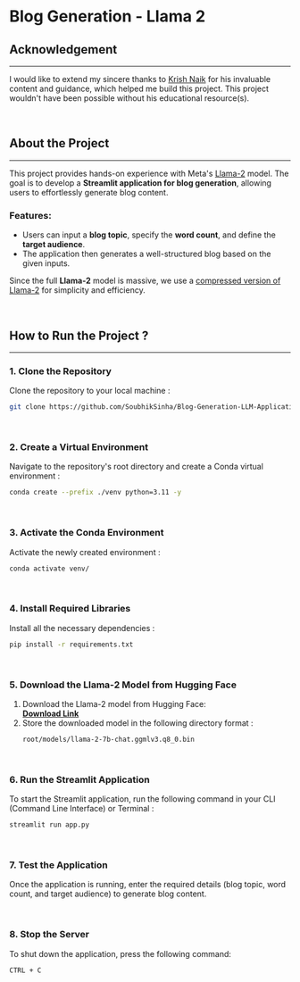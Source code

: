 # Blog Generation - Llama 2

## Acknowledgement
---
[](https://github.com/SoubhikSinha/LLM-LangChain-PineCone-VectorDB#acknowledgement)

I would like to extend my sincere thanks to  [Krish Naik](https://github.com/krishnaik06)  for his invaluable content and guidance, which helped me build this project. This project wouldn't have been possible without his educational resource(s).

<br>


## About the Project
---
This project provides hands-on experience with Meta's [Llama-2](https://www.llama.com/llama2/) model. The goal is to develop a **Streamlit application for blog generation**, allowing users to effortlessly generate blog content.

### Features:
-   Users can input a **blog topic**, specify the **word count**, and define the **target audience**.
-   The application then generates a well-structured blog based on the given inputs.

Since the full **Llama-2** model is massive, we use a [compressed version of Llama-2](https://huggingface.co/TheBloke/Llama-2-7B-Chat-GGML/blob/main/llama-2-7b-chat.ggmlv3.q8_0.bin) for simplicity and efficiency.

<br>

## How to Run the Project ?
---
### **1. Clone the Repository**
Clone the repository to your local machine :
```bash
git clone https://github.com/SoubhikSinha/Blog-Generation-LLM-Application.git
```

<br>

### **2. Create a Virtual Environment**
Navigate to the repository's root directory and create a Conda virtual environment :
```bash
conda create --prefix ./venv python=3.11 -y
```

<br>

### **3. Activate the Conda Environment**
Activate the newly created environment :
```bash
conda activate venv/
```

<br>

### **4. Install Required Libraries**
Install all the necessary dependencies :
```bash
pip install -r requirements.txt
```

<br>


### **5. Download the Llama-2 Model from Hugging Face**
1.  Download the Llama-2 model from Hugging Face:  
    **[Download Link](https://huggingface.co/TheBloke/Llama-2-7B-Chat-GGML/blob/main/llama-2-7b-chat.ggmlv3.q8_0.bin)**
2.  Store the downloaded model in the following directory format :
	```bash
	root/models/llama-2-7b-chat.ggmlv3.q8_0.bin
	```

<br>    

### **6. Run the Streamlit Application**
To start the Streamlit application, run the following command in your CLI (Command Line Interface) or Terminal :
```bash
streamlit run app.py
```

<br>

### **7. Test the Application**

Once the application is running, enter the required details (blog topic, word count, and target audience) to generate blog content.

<br>

### **8. Stop the Server**

To shut down the application, press the following command:
```bash
CTRL + C
```
